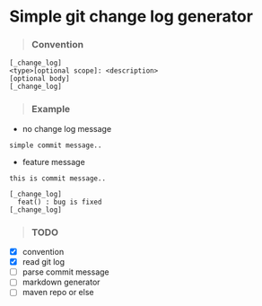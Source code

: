 # Simple git change log generator  

> ### Convention  

```$xslt
[_change_log]
<type>[optional scope]: <description>
[optional body]
[_change_log]
```  

> ### Example  

- no change log message    

```$xslt
simple commit message..
```  

- feature message  

```$xslt
this is commit message.. 

[_change_log]
  feat() : bug is fixed  
[_change_log]
```

> ### TODO  

- [x] convention
- [x] read git log
- [ ] parse commit message
- [ ] markdown generator
- [ ] maven repo or else